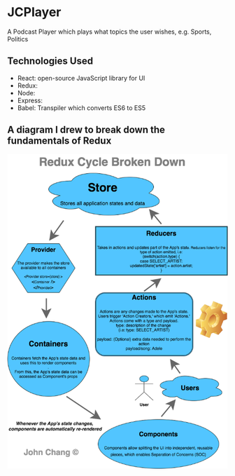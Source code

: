 # JCPlayer

A Podcast Player which plays what topics the user wishes, e.g. Sports, Politics

## Technologies Used
- React: open-source JavaScript library for UI
- Redux: 
- Node: 
- Express: 
- Babel: Transpiler which converts ES6 to ES5

## A diagram I drew to break down the fundamentals of Redux

![alt_tag](https://github.com/JohnChangUK/JCPlayer/blob/master/redux.png)
